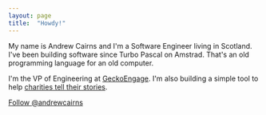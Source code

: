 ```yaml
---
layout: page
title:  "Howdy!"
---
```


My name is Andrew Cairns and I'm a Software Engineer living in Scotland. I've been building software since Turbo Pascal on Amstrad. That's an old programming language for an old computer.

I'm the VP of Engineering at [GeckoEngage](https://geckoengage.com). I'm also building a simple tool to help [charities tell their stories](https://trypatchwork.com).

<a href="https://twitter.com/andrewcairns?ref_src=twsrc%5Etfw" class="twitter-follow-button" data-show-count="false" data-size="large">Follow @andrewcairns</a><script async src="https://platform.twitter.com/widgets.js" charset="utf-8"></script>